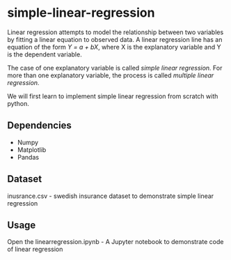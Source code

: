 # simple-linear-regression

Linear regression attempts to model the relationship between two variables by fitting a linear equation to observed data. A linear regression line has an equation of the form *Y = a + bX*, where X is the explanatory variable and Y is the dependent variable.

The case of one explanatory variable is called *simple linear regression.*
For more than one explanatory variable, the process is called *multiple linear regression.*

We will first learn to implement simple linear regression from scratch with python.

## Dependencies
* Numpy
* Matplotlib
* Pandas

## Dataset
inusrance.csv -  swedish insurance dataset to demonstrate simple linear regression

## Usage
Open the linearregression.ipynb - A Jupyter notebook to demonstrate code of linear regression
